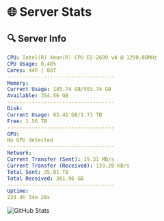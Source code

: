 # 🌐 Server Stats
## 🔍 Server Info
```yaml
CPU: Intel(R) Xeon(R) CPU E5-2699 v4 @ 1290.88MHz
CPU Usage: 0.40%
Cores: 44P | 88T
-----------------------------------
Memory:
Current Usage: 145.74 GB/503.74 GB
Available: 354.56 GB
-----------------------------------
Disk:
Current Usage: 63.41 GB/1.71 TB
Free: 1.56 TB
-----------------------------------
GPU:
No GPU detected
-----------------------------------
Network:
Current Transfer (Sent): 19.31 MB/s
Current Transfer (Received): 133.20 KB/s
Total Sent: 35.01 TB
Total Received: 301.96 GB
-----------------------------------
Uptime:
22d 4h 34m 28s
```
![GitHub Stats](https://img.shields.io/badge/Updated-2025-03-30_01:57:17-blue)